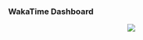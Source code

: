 ### WakaTime Dashboard 
<p align = "center">
  <img src = "https://github-readme-stats.vercel.app/api/wakatime?username=SaraBermudez4&layout=compact&theme=react">
</p>
